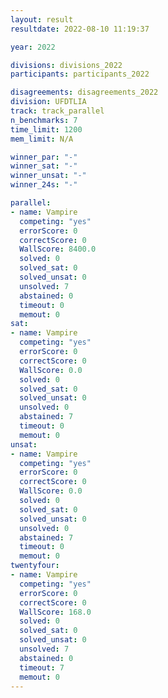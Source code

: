 ```yaml
---
layout: result
resultdate: 2022-08-10 11:19:37

year: 2022

divisions: divisions_2022
participants: participants_2022

disagreements: disagreements_2022
division: UFDTLIA
track: track_parallel
n_benchmarks: 7
time_limit: 1200
mem_limit: N/A

winner_par: "-"
winner_sat: "-"
winner_unsat: "-"
winner_24s: "-"

parallel:
- name: Vampire
  competing: "yes"
  errorScore: 0
  correctScore: 0
  WallScore: 8400.0
  solved: 0
  solved_sat: 0
  solved_unsat: 0
  unsolved: 7
  abstained: 0
  timeout: 0
  memout: 0
sat:
- name: Vampire
  competing: "yes"
  errorScore: 0
  correctScore: 0
  WallScore: 0.0
  solved: 0
  solved_sat: 0
  solved_unsat: 0
  unsolved: 0
  abstained: 7
  timeout: 0
  memout: 0
unsat:
- name: Vampire
  competing: "yes"
  errorScore: 0
  correctScore: 0
  WallScore: 0.0
  solved: 0
  solved_sat: 0
  solved_unsat: 0
  unsolved: 0
  abstained: 7
  timeout: 0
  memout: 0
twentyfour:
- name: Vampire
  competing: "yes"
  errorScore: 0
  correctScore: 0
  WallScore: 168.0
  solved: 0
  solved_sat: 0
  solved_unsat: 0
  unsolved: 7
  abstained: 0
  timeout: 7
  memout: 0
---
```

